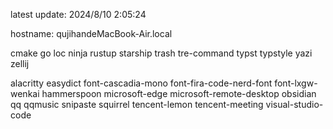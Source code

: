 latest update:
2024/8/10 2:05:24
  
hostname:
qujihandeMacBook-Air.local
  
cmake
go
loc
ninja
rustup
starship
trash
tre-command
typst
typstyle
yazi
zellij
  
alacritty
easydict
font-cascadia-mono
font-fira-code-nerd-font
font-lxgw-wenkai
hammerspoon
microsoft-edge
microsoft-remote-desktop
obsidian
qq
qqmusic
snipaste
squirrel
tencent-lemon
tencent-meeting
visual-studio-code
